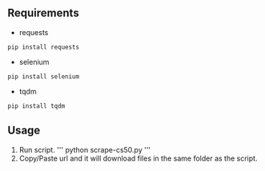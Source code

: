 ## Requirements
- requests
```
pip install requests
```
- selenium
```
pip install selenium
```
- tqdm
```
pip install tqdm
```

## Usage
1. Run script.
'''
python scrape-cs50.py
'''
2. Copy/Paste url and it will download files in the same folder as the script.